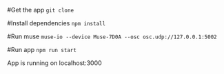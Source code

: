 #Get the app
`git clone`

#Install dependencies
`npm install`

#Run muse
`muse-io --device Muse-7D0A --osc osc.udp://127.0.0.1:5002`

#Run app
`npm run start`

App is running on localhost:3000